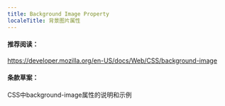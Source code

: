 ```yaml
---
title: Background Image Property
localeTitle: 背景图片属性
---
```

#### 推荐阅读：

https://developer.mozilla.org/en-US/docs/Web/CSS/background-image

#### 条款草案：

CSS中background-image属性的说明和示例